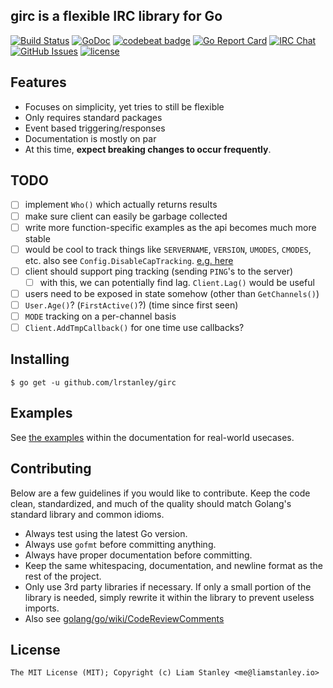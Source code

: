 ## girc is a flexible IRC library for Go

[![Build Status](https://travis-ci.org/lrstanley/girc.svg?branch=master)](https://travis-ci.org/lrstanley/girc)
[![GoDoc](https://godoc.org/github.com/lrstanley/girc?status.png)](https://godoc.org/github.com/lrstanley/girc)
[![codebeat badge](https://codebeat.co/badges/9f69c452-abc4-4dd3-9e9c-8536ad0a7b18)](https://codebeat.co/projects/github-com-lrstanley-girc)
[![Go Report Card](https://goreportcard.com/badge/github.com/lrstanley/girc)](https://goreportcard.com/report/github.com/lrstanley/girc)
[![IRC Chat](https://img.shields.io/badge/ByteIRC-%23L-blue.svg)](http://byteirc.org/channel/L)
[![GitHub Issues](https://img.shields.io/github/issues/lrstanley/girc.svg)](https://github.com/lrstanley/girc/issues)
[![license](https://img.shields.io/github/license/lrstanley/girc.svg)](https://raw.githubusercontent.com/lrstanley/girc/master/LICENSE)

## Features

- Focuses on simplicity, yet tries to still be flexible
- Only requires standard packages
- Event based triggering/responses
- Documentation is mostly on par
- At this time, **expect breaking changes to occur frequently**.

## TODO

- [ ] implement `Who()` which actually returns results
- [ ] make sure client can easily be garbage collected
- [ ] write more function-specific examples as the api becomes much more stable
- [ ] would be cool to track things like `SERVERNAME`, `VERSION`, `UMODES`, `CMODES`, etc. also see `Config.DisableCapTracking`. [e.g. here](https://github.com/lrstanley/Code/blob/master/core/triggers.py#L40-L67)
- [ ] client should support ping tracking (sending `PING`'s to the server)
  - [ ] with this, we can potentially find lag. `Client.Lag()` would be useful
- [ ] users need to be exposed in state somehow (other than `GetChannels()`)
- [ ] `User.Age()`? (`FirstActive()`?) (time since first seen)
- [ ] `MODE` tracking on a per-channel basis
- [ ] `Client.AddTmpCallback()` for one time use callbacks?

## Installing

    $ go get -u github.com/lrstanley/girc

## Examples

See [the examples](https://godoc.org/github.com/lrstanley/girc#example-package) within the documentation for real-world usecases.

## Contributing

Below are a few guidelines if you would like to contribute. Keep the code clean, standardized, and much of the quality should match Golang's standard library and common idioms.

   * Always test using the latest Go version.
   * Always use `gofmt` before committing anything.
   * Always have proper documentation before committing.
   * Keep the same whitespacing, documentation, and newline format as the rest of the project.
   * Only use 3rd party libraries if necessary. If only a small portion of the library is needed, simply rewrite it within the library to prevent useless imports.
   * Also see [golang/go/wiki/CodeReviewComments](https://github.com/golang/go/wiki/CodeReviewComments)

## License

```
The MIT License (MIT); Copyright (c) Liam Stanley <me@liamstanley.io>
```
